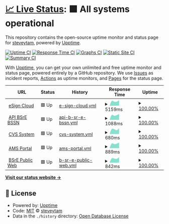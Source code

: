# [📈 Live Status](https://steveytam.github.io/galaxy_monitor): <!--live status--> **🟩 All systems operational**

This repository contains the open-source uptime monitor and status page for [steveytam](https://steveytam.github.io/galaxy_monitor), powered by [Upptime](https://github.com/upptime/upptime).

[![Uptime CI](https://github.com/steveytam/galaxy_monitor/workflows/Uptime%20CI/badge.svg)](https://github.com/steveytam/galaxy_monitor/actions?query=workflow%3A%22Uptime+CI%22)
[![Response Time CI](https://github.com/steveytam/galaxy_monitor/workflows/Response%20Time%20CI/badge.svg)](https://github.com/steveytam/galaxy_monitor/actions?query=workflow%3A%22Response+Time+CI%22)
[![Graphs CI](https://github.com/steveytam/galaxy_monitor/workflows/Graphs%20CI/badge.svg)](https://github.com/steveytam/galaxy_monitor/actions?query=workflow%3A%22Graphs+CI%22)
[![Static Site CI](https://github.com/steveytam/galaxy_monitor/workflows/Static%20Site%20CI/badge.svg)](https://github.com/steveytam/galaxy_monitor/actions?query=workflow%3A%22Static+Site+CI%22)
[![Summary CI](https://github.com/steveytam/galaxy_monitor/workflows/Summary%20CI/badge.svg)](https://github.com/steveytam/galaxy_monitor/actions?query=workflow%3A%22Summary+CI%22)

With [Upptime](https://upptime.js.org), you can get your own unlimited and free uptime monitor and status page, powered entirely by a GitHub repository. We use [Issues](https://github.com/steveytam/galaxy_monitor/issues) as incident reports, [Actions](https://github.com/steveytam/galaxy_monitor/actions) as uptime monitors, and [Pages](https://steveytam.github.io/galaxy_monitor) for the status page.

<!--start: status pages-->
<!-- This summary is generated by Upptime (https://github.com/upptime/upptime) -->
<!-- Do not edit this manually, your changes will be overwritten -->
<!-- prettier-ignore -->
| URL | Status | History | Response Time | Uptime |
| --- | ------ | ------- | ------------- | ------ |
| <img alt="" src="https://favicons.githubusercontent.com/esign-bsre.bssn.go.id" height="13"> [eSign Cloud](https://esign-bsre.bssn.go.id) | 🟩 Up | [e-sign-cloud.yml](https://github.com/steveytam/galaxy_monitor/commits/HEAD/history/e-sign-cloud.yml) | <details><summary><img alt="Response time graph" src="./graphs/e-sign-cloud/response-time-week.png" height="20"> 5159ms</summary><br><a href="https://steveytam.github.io/galaxy_monitor/history/e-sign-cloud"><img alt="Response time 5159" src="https://img.shields.io/endpoint?url=https%3A%2F%2Fraw.githubusercontent.com%2Fsteveytam%2Fgalaxy_monitor%2FHEAD%2Fapi%2Fe-sign-cloud%2Fresponse-time.json"></a><br><a href="https://steveytam.github.io/galaxy_monitor/history/e-sign-cloud"><img alt="24-hour response time 5159" src="https://img.shields.io/endpoint?url=https%3A%2F%2Fraw.githubusercontent.com%2Fsteveytam%2Fgalaxy_monitor%2FHEAD%2Fapi%2Fe-sign-cloud%2Fresponse-time-day.json"></a><br><a href="https://steveytam.github.io/galaxy_monitor/history/e-sign-cloud"><img alt="7-day response time 5159" src="https://img.shields.io/endpoint?url=https%3A%2F%2Fraw.githubusercontent.com%2Fsteveytam%2Fgalaxy_monitor%2FHEAD%2Fapi%2Fe-sign-cloud%2Fresponse-time-week.json"></a><br><a href="https://steveytam.github.io/galaxy_monitor/history/e-sign-cloud"><img alt="30-day response time 5159" src="https://img.shields.io/endpoint?url=https%3A%2F%2Fraw.githubusercontent.com%2Fsteveytam%2Fgalaxy_monitor%2FHEAD%2Fapi%2Fe-sign-cloud%2Fresponse-time-month.json"></a><br><a href="https://steveytam.github.io/galaxy_monitor/history/e-sign-cloud"><img alt="1-year response time 5159" src="https://img.shields.io/endpoint?url=https%3A%2F%2Fraw.githubusercontent.com%2Fsteveytam%2Fgalaxy_monitor%2FHEAD%2Fapi%2Fe-sign-cloud%2Fresponse-time-year.json"></a></details> | <details><summary><a href="https://steveytam.github.io/galaxy_monitor/history/e-sign-cloud">100.00%</a></summary><a href="https://steveytam.github.io/galaxy_monitor/history/e-sign-cloud"><img alt="All-time uptime 100.00%" src="https://img.shields.io/endpoint?url=https%3A%2F%2Fraw.githubusercontent.com%2Fsteveytam%2Fgalaxy_monitor%2FHEAD%2Fapi%2Fe-sign-cloud%2Fuptime.json"></a><br><a href="https://steveytam.github.io/galaxy_monitor/history/e-sign-cloud"><img alt="24-hour uptime 100.00%" src="https://img.shields.io/endpoint?url=https%3A%2F%2Fraw.githubusercontent.com%2Fsteveytam%2Fgalaxy_monitor%2FHEAD%2Fapi%2Fe-sign-cloud%2Fuptime-day.json"></a><br><a href="https://steveytam.github.io/galaxy_monitor/history/e-sign-cloud"><img alt="7-day uptime 100.00%" src="https://img.shields.io/endpoint?url=https%3A%2F%2Fraw.githubusercontent.com%2Fsteveytam%2Fgalaxy_monitor%2FHEAD%2Fapi%2Fe-sign-cloud%2Fuptime-week.json"></a><br><a href="https://steveytam.github.io/galaxy_monitor/history/e-sign-cloud"><img alt="30-day uptime 100.00%" src="https://img.shields.io/endpoint?url=https%3A%2F%2Fraw.githubusercontent.com%2Fsteveytam%2Fgalaxy_monitor%2FHEAD%2Fapi%2Fe-sign-cloud%2Fuptime-month.json"></a><br><a href="https://steveytam.github.io/galaxy_monitor/history/e-sign-cloud"><img alt="1-year uptime 100.00%" src="https://img.shields.io/endpoint?url=https%3A%2F%2Fraw.githubusercontent.com%2Fsteveytam%2Fgalaxy_monitor%2FHEAD%2Fapi%2Fe-sign-cloud%2Fuptime-year.json"></a></details>
| <img alt="" src="https://favicons.githubusercontent.com/api-bsre.bssn.go.id" height="13"> [API BSrE BSSN](https://api-bsre.bssn.go.id) | 🟩 Up | [api-b-sr-e-bssn.yml](https://github.com/steveytam/galaxy_monitor/commits/HEAD/history/api-b-sr-e-bssn.yml) | <details><summary><img alt="Response time graph" src="./graphs/api-b-sr-e-bssn/response-time-week.png" height="20"> 1088ms</summary><br><a href="https://steveytam.github.io/galaxy_monitor/history/api-b-sr-e-bssn"><img alt="Response time 1088" src="https://img.shields.io/endpoint?url=https%3A%2F%2Fraw.githubusercontent.com%2Fsteveytam%2Fgalaxy_monitor%2FHEAD%2Fapi%2Fapi-b-sr-e-bssn%2Fresponse-time.json"></a><br><a href="https://steveytam.github.io/galaxy_monitor/history/api-b-sr-e-bssn"><img alt="24-hour response time 1088" src="https://img.shields.io/endpoint?url=https%3A%2F%2Fraw.githubusercontent.com%2Fsteveytam%2Fgalaxy_monitor%2FHEAD%2Fapi%2Fapi-b-sr-e-bssn%2Fresponse-time-day.json"></a><br><a href="https://steveytam.github.io/galaxy_monitor/history/api-b-sr-e-bssn"><img alt="7-day response time 1088" src="https://img.shields.io/endpoint?url=https%3A%2F%2Fraw.githubusercontent.com%2Fsteveytam%2Fgalaxy_monitor%2FHEAD%2Fapi%2Fapi-b-sr-e-bssn%2Fresponse-time-week.json"></a><br><a href="https://steveytam.github.io/galaxy_monitor/history/api-b-sr-e-bssn"><img alt="30-day response time 1088" src="https://img.shields.io/endpoint?url=https%3A%2F%2Fraw.githubusercontent.com%2Fsteveytam%2Fgalaxy_monitor%2FHEAD%2Fapi%2Fapi-b-sr-e-bssn%2Fresponse-time-month.json"></a><br><a href="https://steveytam.github.io/galaxy_monitor/history/api-b-sr-e-bssn"><img alt="1-year response time 1088" src="https://img.shields.io/endpoint?url=https%3A%2F%2Fraw.githubusercontent.com%2Fsteveytam%2Fgalaxy_monitor%2FHEAD%2Fapi%2Fapi-b-sr-e-bssn%2Fresponse-time-year.json"></a></details> | <details><summary><a href="https://steveytam.github.io/galaxy_monitor/history/api-b-sr-e-bssn">100.00%</a></summary><a href="https://steveytam.github.io/galaxy_monitor/history/api-b-sr-e-bssn"><img alt="All-time uptime 100.00%" src="https://img.shields.io/endpoint?url=https%3A%2F%2Fraw.githubusercontent.com%2Fsteveytam%2Fgalaxy_monitor%2FHEAD%2Fapi%2Fapi-b-sr-e-bssn%2Fuptime.json"></a><br><a href="https://steveytam.github.io/galaxy_monitor/history/api-b-sr-e-bssn"><img alt="24-hour uptime 100.00%" src="https://img.shields.io/endpoint?url=https%3A%2F%2Fraw.githubusercontent.com%2Fsteveytam%2Fgalaxy_monitor%2FHEAD%2Fapi%2Fapi-b-sr-e-bssn%2Fuptime-day.json"></a><br><a href="https://steveytam.github.io/galaxy_monitor/history/api-b-sr-e-bssn"><img alt="7-day uptime 100.00%" src="https://img.shields.io/endpoint?url=https%3A%2F%2Fraw.githubusercontent.com%2Fsteveytam%2Fgalaxy_monitor%2FHEAD%2Fapi%2Fapi-b-sr-e-bssn%2Fuptime-week.json"></a><br><a href="https://steveytam.github.io/galaxy_monitor/history/api-b-sr-e-bssn"><img alt="30-day uptime 100.00%" src="https://img.shields.io/endpoint?url=https%3A%2F%2Fraw.githubusercontent.com%2Fsteveytam%2Fgalaxy_monitor%2FHEAD%2Fapi%2Fapi-b-sr-e-bssn%2Fuptime-month.json"></a><br><a href="https://steveytam.github.io/galaxy_monitor/history/api-b-sr-e-bssn"><img alt="1-year uptime 100.00%" src="https://img.shields.io/endpoint?url=https%3A%2F%2Fraw.githubusercontent.com%2Fsteveytam%2Fgalaxy_monitor%2FHEAD%2Fapi%2Fapi-b-sr-e-bssn%2Fuptime-year.json"></a></details>
| <img alt="" src="https://favicons.githubusercontent.com/cvs-bsre.bssn.go.id" height="13"> [CVS System](http://cvs-bsre.bssn.go.id) | 🟩 Up | [cvs-system.yml](https://github.com/steveytam/galaxy_monitor/commits/HEAD/history/cvs-system.yml) | <details><summary><img alt="Response time graph" src="./graphs/cvs-system/response-time-week.png" height="20"> 680ms</summary><br><a href="https://steveytam.github.io/galaxy_monitor/history/cvs-system"><img alt="Response time 680" src="https://img.shields.io/endpoint?url=https%3A%2F%2Fraw.githubusercontent.com%2Fsteveytam%2Fgalaxy_monitor%2FHEAD%2Fapi%2Fcvs-system%2Fresponse-time.json"></a><br><a href="https://steveytam.github.io/galaxy_monitor/history/cvs-system"><img alt="24-hour response time 680" src="https://img.shields.io/endpoint?url=https%3A%2F%2Fraw.githubusercontent.com%2Fsteveytam%2Fgalaxy_monitor%2FHEAD%2Fapi%2Fcvs-system%2Fresponse-time-day.json"></a><br><a href="https://steveytam.github.io/galaxy_monitor/history/cvs-system"><img alt="7-day response time 680" src="https://img.shields.io/endpoint?url=https%3A%2F%2Fraw.githubusercontent.com%2Fsteveytam%2Fgalaxy_monitor%2FHEAD%2Fapi%2Fcvs-system%2Fresponse-time-week.json"></a><br><a href="https://steveytam.github.io/galaxy_monitor/history/cvs-system"><img alt="30-day response time 680" src="https://img.shields.io/endpoint?url=https%3A%2F%2Fraw.githubusercontent.com%2Fsteveytam%2Fgalaxy_monitor%2FHEAD%2Fapi%2Fcvs-system%2Fresponse-time-month.json"></a><br><a href="https://steveytam.github.io/galaxy_monitor/history/cvs-system"><img alt="1-year response time 680" src="https://img.shields.io/endpoint?url=https%3A%2F%2Fraw.githubusercontent.com%2Fsteveytam%2Fgalaxy_monitor%2FHEAD%2Fapi%2Fcvs-system%2Fresponse-time-year.json"></a></details> | <details><summary><a href="https://steveytam.github.io/galaxy_monitor/history/cvs-system">100.00%</a></summary><a href="https://steveytam.github.io/galaxy_monitor/history/cvs-system"><img alt="All-time uptime 100.00%" src="https://img.shields.io/endpoint?url=https%3A%2F%2Fraw.githubusercontent.com%2Fsteveytam%2Fgalaxy_monitor%2FHEAD%2Fapi%2Fcvs-system%2Fuptime.json"></a><br><a href="https://steveytam.github.io/galaxy_monitor/history/cvs-system"><img alt="24-hour uptime 100.00%" src="https://img.shields.io/endpoint?url=https%3A%2F%2Fraw.githubusercontent.com%2Fsteveytam%2Fgalaxy_monitor%2FHEAD%2Fapi%2Fcvs-system%2Fuptime-day.json"></a><br><a href="https://steveytam.github.io/galaxy_monitor/history/cvs-system"><img alt="7-day uptime 100.00%" src="https://img.shields.io/endpoint?url=https%3A%2F%2Fraw.githubusercontent.com%2Fsteveytam%2Fgalaxy_monitor%2FHEAD%2Fapi%2Fcvs-system%2Fuptime-week.json"></a><br><a href="https://steveytam.github.io/galaxy_monitor/history/cvs-system"><img alt="30-day uptime 100.00%" src="https://img.shields.io/endpoint?url=https%3A%2F%2Fraw.githubusercontent.com%2Fsteveytam%2Fgalaxy_monitor%2FHEAD%2Fapi%2Fcvs-system%2Fuptime-month.json"></a><br><a href="https://steveytam.github.io/galaxy_monitor/history/cvs-system"><img alt="1-year uptime 100.00%" src="https://img.shields.io/endpoint?url=https%3A%2F%2Fraw.githubusercontent.com%2Fsteveytam%2Fgalaxy_monitor%2FHEAD%2Fapi%2Fcvs-system%2Fuptime-year.json"></a></details>
| <img alt="" src="https://favicons.githubusercontent.com/portal-bsre.bssn.go.id" height="13"> [AMS Portal](https://portal-bsre.bssn.go.id) | 🟩 Up | [ams-portal.yml](https://github.com/steveytam/galaxy_monitor/commits/HEAD/history/ams-portal.yml) | <details><summary><img alt="Response time graph" src="./graphs/ams-portal/response-time-week.png" height="20"> 889ms</summary><br><a href="https://steveytam.github.io/galaxy_monitor/history/ams-portal"><img alt="Response time 889" src="https://img.shields.io/endpoint?url=https%3A%2F%2Fraw.githubusercontent.com%2Fsteveytam%2Fgalaxy_monitor%2FHEAD%2Fapi%2Fams-portal%2Fresponse-time.json"></a><br><a href="https://steveytam.github.io/galaxy_monitor/history/ams-portal"><img alt="24-hour response time 889" src="https://img.shields.io/endpoint?url=https%3A%2F%2Fraw.githubusercontent.com%2Fsteveytam%2Fgalaxy_monitor%2FHEAD%2Fapi%2Fams-portal%2Fresponse-time-day.json"></a><br><a href="https://steveytam.github.io/galaxy_monitor/history/ams-portal"><img alt="7-day response time 889" src="https://img.shields.io/endpoint?url=https%3A%2F%2Fraw.githubusercontent.com%2Fsteveytam%2Fgalaxy_monitor%2FHEAD%2Fapi%2Fams-portal%2Fresponse-time-week.json"></a><br><a href="https://steveytam.github.io/galaxy_monitor/history/ams-portal"><img alt="30-day response time 889" src="https://img.shields.io/endpoint?url=https%3A%2F%2Fraw.githubusercontent.com%2Fsteveytam%2Fgalaxy_monitor%2FHEAD%2Fapi%2Fams-portal%2Fresponse-time-month.json"></a><br><a href="https://steveytam.github.io/galaxy_monitor/history/ams-portal"><img alt="1-year response time 889" src="https://img.shields.io/endpoint?url=https%3A%2F%2Fraw.githubusercontent.com%2Fsteveytam%2Fgalaxy_monitor%2FHEAD%2Fapi%2Fams-portal%2Fresponse-time-year.json"></a></details> | <details><summary><a href="https://steveytam.github.io/galaxy_monitor/history/ams-portal">100.00%</a></summary><a href="https://steveytam.github.io/galaxy_monitor/history/ams-portal"><img alt="All-time uptime 100.00%" src="https://img.shields.io/endpoint?url=https%3A%2F%2Fraw.githubusercontent.com%2Fsteveytam%2Fgalaxy_monitor%2FHEAD%2Fapi%2Fams-portal%2Fuptime.json"></a><br><a href="https://steveytam.github.io/galaxy_monitor/history/ams-portal"><img alt="24-hour uptime 100.00%" src="https://img.shields.io/endpoint?url=https%3A%2F%2Fraw.githubusercontent.com%2Fsteveytam%2Fgalaxy_monitor%2FHEAD%2Fapi%2Fams-portal%2Fuptime-day.json"></a><br><a href="https://steveytam.github.io/galaxy_monitor/history/ams-portal"><img alt="7-day uptime 100.00%" src="https://img.shields.io/endpoint?url=https%3A%2F%2Fraw.githubusercontent.com%2Fsteveytam%2Fgalaxy_monitor%2FHEAD%2Fapi%2Fams-portal%2Fuptime-week.json"></a><br><a href="https://steveytam.github.io/galaxy_monitor/history/ams-portal"><img alt="30-day uptime 100.00%" src="https://img.shields.io/endpoint?url=https%3A%2F%2Fraw.githubusercontent.com%2Fsteveytam%2Fgalaxy_monitor%2FHEAD%2Fapi%2Fams-portal%2Fuptime-month.json"></a><br><a href="https://steveytam.github.io/galaxy_monitor/history/ams-portal"><img alt="1-year uptime 100.00%" src="https://img.shields.io/endpoint?url=https%3A%2F%2Fraw.githubusercontent.com%2Fsteveytam%2Fgalaxy_monitor%2FHEAD%2Fapi%2Fams-portal%2Fuptime-year.json"></a></details>
| <img alt="" src="https://favicons.githubusercontent.com/bsre.bssn.go.id" height="13"> [BSrE Public Web](https://bsre.bssn.go.id) | 🟩 Up | [b-sr-e-public-web.yml](https://github.com/steveytam/galaxy_monitor/commits/HEAD/history/b-sr-e-public-web.yml) | <details><summary><img alt="Response time graph" src="./graphs/b-sr-e-public-web/response-time-week.png" height="20"> 842ms</summary><br><a href="https://steveytam.github.io/galaxy_monitor/history/b-sr-e-public-web"><img alt="Response time 842" src="https://img.shields.io/endpoint?url=https%3A%2F%2Fraw.githubusercontent.com%2Fsteveytam%2Fgalaxy_monitor%2FHEAD%2Fapi%2Fb-sr-e-public-web%2Fresponse-time.json"></a><br><a href="https://steveytam.github.io/galaxy_monitor/history/b-sr-e-public-web"><img alt="24-hour response time 842" src="https://img.shields.io/endpoint?url=https%3A%2F%2Fraw.githubusercontent.com%2Fsteveytam%2Fgalaxy_monitor%2FHEAD%2Fapi%2Fb-sr-e-public-web%2Fresponse-time-day.json"></a><br><a href="https://steveytam.github.io/galaxy_monitor/history/b-sr-e-public-web"><img alt="7-day response time 842" src="https://img.shields.io/endpoint?url=https%3A%2F%2Fraw.githubusercontent.com%2Fsteveytam%2Fgalaxy_monitor%2FHEAD%2Fapi%2Fb-sr-e-public-web%2Fresponse-time-week.json"></a><br><a href="https://steveytam.github.io/galaxy_monitor/history/b-sr-e-public-web"><img alt="30-day response time 842" src="https://img.shields.io/endpoint?url=https%3A%2F%2Fraw.githubusercontent.com%2Fsteveytam%2Fgalaxy_monitor%2FHEAD%2Fapi%2Fb-sr-e-public-web%2Fresponse-time-month.json"></a><br><a href="https://steveytam.github.io/galaxy_monitor/history/b-sr-e-public-web"><img alt="1-year response time 842" src="https://img.shields.io/endpoint?url=https%3A%2F%2Fraw.githubusercontent.com%2Fsteveytam%2Fgalaxy_monitor%2FHEAD%2Fapi%2Fb-sr-e-public-web%2Fresponse-time-year.json"></a></details> | <details><summary><a href="https://steveytam.github.io/galaxy_monitor/history/b-sr-e-public-web">100.00%</a></summary><a href="https://steveytam.github.io/galaxy_monitor/history/b-sr-e-public-web"><img alt="All-time uptime 100.00%" src="https://img.shields.io/endpoint?url=https%3A%2F%2Fraw.githubusercontent.com%2Fsteveytam%2Fgalaxy_monitor%2FHEAD%2Fapi%2Fb-sr-e-public-web%2Fuptime.json"></a><br><a href="https://steveytam.github.io/galaxy_monitor/history/b-sr-e-public-web"><img alt="24-hour uptime 100.00%" src="https://img.shields.io/endpoint?url=https%3A%2F%2Fraw.githubusercontent.com%2Fsteveytam%2Fgalaxy_monitor%2FHEAD%2Fapi%2Fb-sr-e-public-web%2Fuptime-day.json"></a><br><a href="https://steveytam.github.io/galaxy_monitor/history/b-sr-e-public-web"><img alt="7-day uptime 100.00%" src="https://img.shields.io/endpoint?url=https%3A%2F%2Fraw.githubusercontent.com%2Fsteveytam%2Fgalaxy_monitor%2FHEAD%2Fapi%2Fb-sr-e-public-web%2Fuptime-week.json"></a><br><a href="https://steveytam.github.io/galaxy_monitor/history/b-sr-e-public-web"><img alt="30-day uptime 100.00%" src="https://img.shields.io/endpoint?url=https%3A%2F%2Fraw.githubusercontent.com%2Fsteveytam%2Fgalaxy_monitor%2FHEAD%2Fapi%2Fb-sr-e-public-web%2Fuptime-month.json"></a><br><a href="https://steveytam.github.io/galaxy_monitor/history/b-sr-e-public-web"><img alt="1-year uptime 100.00%" src="https://img.shields.io/endpoint?url=https%3A%2F%2Fraw.githubusercontent.com%2Fsteveytam%2Fgalaxy_monitor%2FHEAD%2Fapi%2Fb-sr-e-public-web%2Fuptime-year.json"></a></details>

<!--end: status pages-->

[**Visit our status website →**](https://steveytam.github.io/galaxy_monitor)

## 📄 License

- Powered by: [Upptime](https://github.com/upptime/upptime)
- Code: [MIT](./LICENSE) © [steveytam](https://steveytam.github.io/galaxy_monitor)
- Data in the `./history` directory: [Open Database License](https://opendatacommons.org/licenses/odbl/1-0/)
